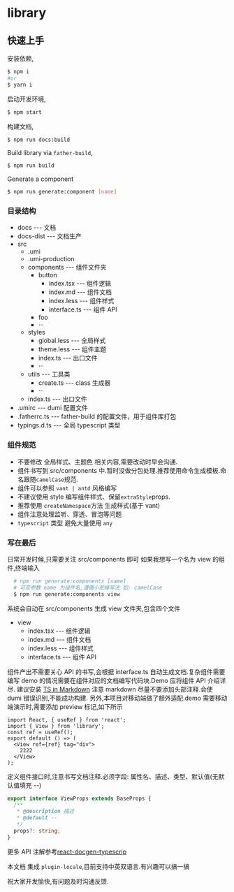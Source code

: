 # library

## 快速上手

安装依赖,

```bash
$ npm i
#or
$ yarn i
```

启动开发环境,

```bash
$ npm start
```

构建文档,

```bash
$ npm run docs:build
```

Build library via `father-build`,

```bash
$ npm run build
```

Generate a component

```bash
$ npm run generate:component [name]
```

### 目录结构

- docs --- 文档
- docs-dist --- 文档生产
- src
  - .umi
  - .umi-production
  - components --- 组件文件夹
    - button
      - index.tsx --- 组件逻辑
      - index.md --- 组件文档
      - index.less --- 组件样式
      - interface.ts --- 组件 API
    - foo
    - ···
  - styles
    - global.less --- 全局样式
    - theme.less --- 组件主题
    - index.ts --- 出口文件
    - ···
  - utils --- 工具类
    - create.ts --- class 生成器
    - ···
  - index.ts --- 出口文件
- .umirc --- dumi 配置文件
- .fatherrc.ts --- father-build 的配置文件，用于组件库打包
- typings.d.ts --- 全局 typescript 类型

### 组件规范

- 不要修改 全局样式、主题色 相关内容,需要改动时早会沟通.
- 组件书写到 src/components 中.暂时没做分包处理.推荐使用命令生成模板.命名跟随`camelCase`规范.
- 组件可以参照 `vant | antd` 风格编写
- 不建议使用 style 编写组件样式、保留`extraStyle`props.
- 推荐使用 `createNamespace`方法 生成样式(基于 vant)
- 组件注意处理监听、穿透、冒泡等问题
- `typescript` 类型 避免大量使用 `any`

### 写在最后

日常开发时候,只需要关注 src/components 即可
如果我想写一个名为 view 的组件,终端输入

```bash
  # npm run generate:components [name]
  # 可变参数 name 为组件名,遵循小驼峰写法 如: camelCase
  $ npm run generate:components view
```

系统会自动在 src/components 生成 view 文件夹,包含四个文件

- view
  - index.tsx --- 组件逻辑
  - index.md --- 组件文档
  - index.less --- 组件样式
  - interface.ts --- 组件 API

组件产出不需要关心 API 的书写,会根据 interface.ts 自动生成文档.复杂组件需要编写 demo 的情况需要在组件对应的文档编写代码块.Demo 应将组件 API 介绍详尽.
建议安装 [TS in Markdown](https://marketplace.visualstudio.com/items?itemName=amour1688.ts-in-markdown)
注意 markdown 尽量不要添加头部注释.会使 dumi 错误识别,不能成功构建.
另外,本项目对移动端做了额外适配.demo 需要移动端演示时,需要添加 preview 标记,如下所示

```tsx | preview
import React, { useRef } from 'react';
import { View } from 'library';
const ref = useRef();
export default () => (
  <View ref={ref} tag="div">
    2222
  </View>
);
```

定义组件接口时,注意书写文档注释.必须字段: 属性名、描述、类型、默认值(无默认值填充 --)

```ts
export interface ViewProps extends BaseProps {
  /**
   * @description 描述
   * @default --
   */
  props?: string;
}
```

更多 API 注解参考[react-docgen-typescrip](https://github.com/styleguidist/react-docgen-typescript#example)

本文档 集成 `plugin-locale`,目前支持中英双语言.有兴趣可以搞一搞

祝大家开发愉快,有问题及时沟通反馈.
